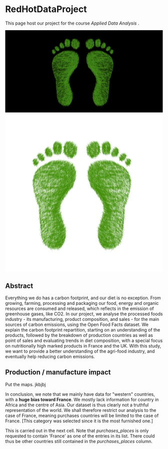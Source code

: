 
# RedHotDataProject

This page host our project for the course <i> Applied Data Analysis </i>.

![Foot 1](./Images/foot1.png)
![Foot 2](./Images/foot2.png)

## Abstract
Everything we do has a carbon footprint, and our diet is no exception. From growing, farming, processing and packaging our food, energy and organic resources are consumed and released, which reflects in the emission of greenhouse gases, like CO2. In our project, we analyse the processed foods industry - its manufacturing, product composition, and sales - for the main sources of carbon emissions, using the Open Food Facts dataset. We explain the carbon footprint repartition, starting on an understanding of the products, followed by the breakdown of production countries as well as point of sales and evaluating trends in diet composition, with a special focus on nutritionally high marked products in France and the UK. With this study, we want to provide a better understanding of the agri-food industry, and eventually help reducing carbon emissions.

## Production / manufacture impact

Put the maps.
jkbjbj



In conclusion, we note that we mainly have data for "western" countries, with a <b> huge bias toward France</b>. We mostly lack information for country in Africa and the centre of Asia. Our dataset is thus clearly not a truthful representation of the world. We shall therefore restrict our analysis to the case of France, meaning purchases countries will be limited to the case of France. [This category was selected since it is the most furnished one.] 

This is carried out in the next cell. Note that <i> purchases_places </i> is only requested to contain 'France' as one of the entries in its list. There could thus be other countries still contained in the <i> purchases_places </i> column. 


```python

```


```python

```
